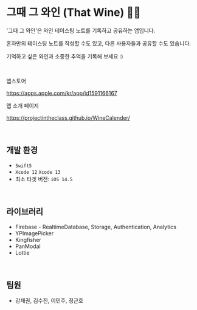 # 그때 그 와인 (That Wine) 🍷✨

'그때 그 와인'은 와인 테이스팅 노트를 기록하고 공유하는 앱입니다.

혼자만의 테이스팅 노트를 작성할 수도 있고, 다른 사용자들과 공유할 수도 있습니다.

기억하고 싶은 와인과 소중한 추억을 기록해 보세요 :)

<br>

앱스토어

https://apps.apple.com/kr/app/id1591166167

앱 소개 페이지

https://projectintheclass.github.io/WineCalender/

<br>

## 개발 환경

* `Swift5`
* `Xcode 12` `Xcode 13`
* 최소 타겟 버전: `iOS 14.5`

<br>

## 라이브러리

* Firebase - RealtimeDatabase, Storage, Authentication, Analytics
* YPImagePicker 
* Kingfisher
* PanModal
* Lottie

<br>

## 팀원

* 강재권, 김수진, 이민주, 정근호